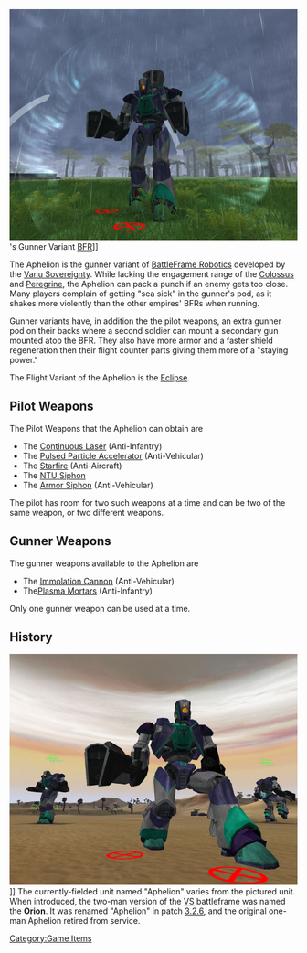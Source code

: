 ![](../images/AphelionPicture.jpg "fig:AphelionPicture.jpg")'s Gunner Variant
[BFR](BattleFrame_Robotics.md)\]\]

The Aphelion is the gunner variant of [BattleFrame
Robotics](BattleFrame_Robotics.md) developed by the [Vanu
Sovereignty](../etc/Vanu_Sovereignty.md). While lacking the engagement
range of the [Colossus](Colossus.md) and
[Peregrine](../items/Peregrine.md), the Aphelion can pack a punch if an
enemy gets too close. Many players complain of getting "sea sick" in the
gunner's pod, as it shakes more violently than the other empires' BFRs
when running.

Gunner variants have, in addition the the pilot weapons, an extra gunner
pod on their backs where a second soldier can mount a secondary gun
mounted atop the BFR. They also have more armor and a faster shield
regeneration then their flight counter parts giving them more of a
"staying power."

The Flight Variant of the Aphelion is the [Eclipse](Eclipse.md).

## Pilot Weapons

The Pilot Weapons that the Aphelion can obtain are

- The [Continuous Laser](../weapons/Continuous_Laser.md) (Anti-Infantry)
- The [Pulsed Particle
  Accelerator](<Pulsed_Particle_Accelerator_(BFR)>)
  (Anti-Vehicular)
- The [Starfire](<Starfire_(BFR)>) (Anti-Aircraft)
- The [NTU Siphon](../weapons/NTU_Siphon.md)
- The [Armor Siphon](../weapons/Armor_Siphon.md) (Anti-Vehicular)

The pilot has room for two such weapons at a time and can be two of the
same weapon, or two different weapons.

## Gunner Weapons

The gunner weapons available to the Aphelion are

- The [Immolation Cannon](../weapons/Immolation_Cannon.md)
  (Anti-Vehicular)
- The[Plasma Mortars](../weapons/Plasma_Mortar.md) (Anti-Infantry)

Only one gunner weapon can be used at a time.

## History

![](../images/Aphelions.jpg "fig:Aphelions.jpg")\]\] The currently-fielded unit
named "Aphelion" varies from the pictured unit. When introduced, the
two-man version of the [VS](../etc/Vanu_Sovereignty.md) battleframe was named the
**Orion**. It was renamed "Aphelion" in patch [3.2.6](3.md.2.6),
and the original one-man Aphelion retired from service.

[Category:Game Items](../Category:Game_Items.md)

